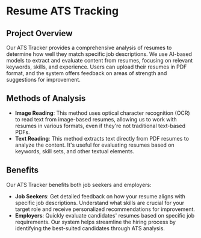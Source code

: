 # Resume ATS Tracking

## Project Overview
Our ATS Tracker provides a comprehensive analysis of resumes to determine how well they match specific job descriptions. We use AI-based models to extract and evaluate content from resumes, focusing on relevant keywords, skills, and experience. Users can upload their resumes in PDF format, and the system offers feedback on areas of strength and suggestions for improvement.

## Methods of Analysis
- **Image Reading**: This method uses optical character recognition (OCR) to read text from image-based resumes, allowing us to work with resumes in various formats, even if they're not traditional text-based PDFs.
- **Text Reading**: This method extracts text directly from PDF resumes to analyze the content. It's useful for evaluating resumes based on keywords, skill sets, and other textual elements.

## Benefits
Our ATS Tracker benefits both job seekers and employers:
- **Job Seekers**: Get detailed feedback on how your resume aligns with specific job descriptions. Understand what skills are crucial for your target role and receive personalized recommendations for improvement.
- **Employers**: Quickly evaluate candidates' resumes based on specific job requirements. Our system helps streamline the hiring process by identifying the best-suited candidates through ATS analysis.